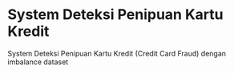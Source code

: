 # System Deteksi Penipuan Kartu Kredit
System Deteksi Penipuan Kartu Kredit (Credit Card Fraud) dengan imbalance dataset
